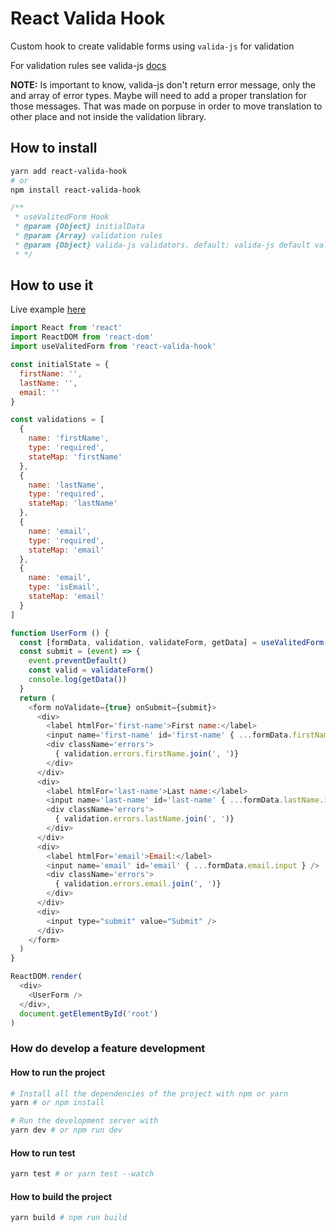 React Valida Hook
==========================================

Custom hook to create validable forms using `valida-js` for validation

For validation rules see valida-js [docs](https://www.npmjs.com/package/valida-js)

**NOTE:**
Is important to know, valida-js don't return error message, only the and array of error types. Maybe will need to add a proper translation for those messages. That was made on porpuse in order to move translation to other place and not inside the validation library.

## How to install 

```bash
yarn add react-valida-hook
# or
npm install react-valida-hook
```

```js
/**
 * useValitedForm Hook
 * @param {Object} initialData
 * @param {Array} validation rules
 * @param {Object} valida-js validators. default: valida-js default validators
 * */
```

## How to use it

Live example [here](https://frontarm.com/demoboard/?id=b7b836cc-327f-4061-9aeb-621458064c97)

```js
import React from 'react'
import ReactDOM from 'react-dom'
import useValitedForm from 'react-valida-hook'

const initialState = {
  firstName: '',
  lastName: '',
  email: ''
}

const validations = [
  {
    name: 'firstName',
    type: 'required',
    stateMap: 'firstName'
  },
  {
    name: 'lastName',
    type: 'required',
    stateMap: 'lastName'
  },
  {
    name: 'email',
    type: 'required',
    stateMap: 'email'
  },
  {
    name: 'email',
    type: 'isEmail',
    stateMap: 'email'
  }
]

function UserForm () {
  const [formData, validation, validateForm, getData] = useValitedForm(initialState, validations)
  const submit = (event) => {
    event.preventDefault()
    const valid = validateForm()
    console.log(getData())
  }
  return (
    <form noValidate={true} onSubmit={submit}>
      <div>
        <label htmlFor='first-name'>First name:</label>
        <input name='first-name' id='first-name' { ...formData.firstName.input } />
        <div className='errors'>
          { validation.errors.firstName.join(', ')}
        </div>
      </div>
      <div>
        <label htmlFor='last-name'>Last name:</label>
        <input name='last-name' id='last-name' { ...formData.lastName.input } />
        <div className='errors'>
          { validation.errors.lastName.join(', ')}
        </div>
      </div>
      <div>
        <label htmlFor='email'>Email:</label>
        <input name='email' id='email' { ...formData.email.input } />
        <div className='errors'>
          { validation.errors.email.join(', ')}
        </div>
      </div>
      <div>
        <input type="submit" value="Submit" />
      </div>
    </form>
  )
}

ReactDOM.render(
  <div>
    <UserForm />
  </div>,
  document.getElementById('root')
)
```

### How do develop a feature development

#### How to run the project

```bash
# Install all the dependencies of the project with npm or yarn
yarn # or npm install

# Run the development server with
yarn dev # or npm run dev
```

#### How to run test

```bash
yarn test # or yarn test --watch
```

#### How to build the project

```bash
yarn build # npm run build
```

